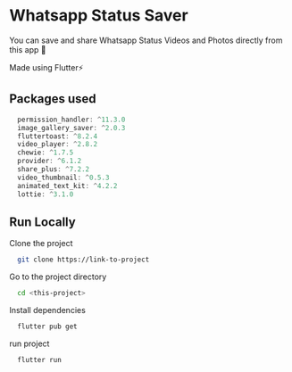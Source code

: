 # Whatsapp Status Saver

You can save and share Whatsapp Status Videos and Photos directly from this app 💙

Made using Flutter⚡

## Packages used

```dart
  permission_handler: ^11.3.0
  image_gallery_saver: ^2.0.3
  fluttertoast: ^8.2.4
  video_player: ^2.8.2
  chewie: ^1.7.5
  provider: ^6.1.2
  share_plus: ^7.2.2
  video_thumbnail: ^0.5.3
  animated_text_kit: ^4.2.2
  lottie: ^3.1.0
```

## Run Locally

Clone the project

```bash
  git clone https://link-to-project
```

Go to the project directory

```bash
  cd <this-project>
```

Install dependencies

```bash
  flutter pub get
```

run project

```bash
  flutter run
```

